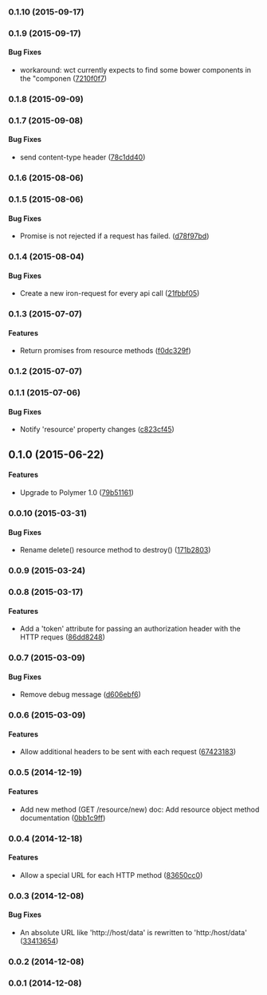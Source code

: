 <a name="0.1.10"></a>
### 0.1.10 (2015-09-17)


<a name="0.1.9"></a>
### 0.1.9 (2015-09-17)


#### Bug Fixes

* workaround: wct currently expects to find some bower components in the "componen ([7210f0f7](http://github.com/grappendorf/grapp-rest-resource/commit/7210f0f74752e5a3c3536b39a0e9cc8af00a2cb2))


<a name="0.1.8"></a>
### 0.1.8 (2015-09-09)


<a name="0.1.7"></a>
### 0.1.7 (2015-09-08)


#### Bug Fixes

* send content-type header ([78c1dd40](http://github.com/grappendorf/grapp-rest-resource/commit/78c1dd40dde990b5e39ccd205eea76ce43d214ea))


<a name="0.1.6"></a>
### 0.1.6 (2015-08-06)


<a name="0.1.5"></a>
### 0.1.5 (2015-08-06)


#### Bug Fixes

* Promise is not rejected if a request has failed. ([d78f97bd](http://github.com/grappendorf/grapp-rest-resource/commit/d78f97bde06e5279895687d7372a01a4588832e6))


<a name="0.1.4"></a>
### 0.1.4 (2015-08-04)


#### Bug Fixes

* Create a new iron-request for every api call ([21fbbf05](http://github.com/grappendorf/grapp-rest-resource/commit/21fbbf050b6bf16f13233221ec1b83b275a3f5be))


<a name="0.1.3"></a>
### 0.1.3 (2015-07-07)


#### Features

* Return promises from resource methods ([f0dc329f](http://github.com/grappendorf/grapp-rest-resource/commit/f0dc329f478a6d4cbc28a8e2ae4128e2c1d658e6))


<a name="0.1.2"></a>
### 0.1.2 (2015-07-07)


<a name="0.1.1"></a>
### 0.1.1 (2015-07-06)


#### Bug Fixes

* Notify 'resource' property changes ([c823cf45](http://github.com/grappendorf/grapp-rest-resource/commit/c823cf45e7e5d3088e89ccf91f5f43d58de899a5))


<a name="0.1.0"></a>
## 0.1.0 (2015-06-22)


#### Features

* Upgrade to Polymer 1.0 ([79b51161](http://github.com/grappendorf/grapp-rest-resource/commit/79b511614ac979ed588a8a1380f2e318cfcb4117))


<a name="0.0.10"></a>
### 0.0.10 (2015-03-31)


#### Bug Fixes

* Rename delete() resource method to destroy() ([171b2803](http://github.com/grappendorf/grapp-rest-resource/commit/171b28031f388063e6ca253e4b4b8ee72baa3eaa))


<a name="0.0.9"></a>
### 0.0.9 (2015-03-24)


<a name="0.0.8"></a>
### 0.0.8 (2015-03-17)


#### Features

* Add a 'token' attribute for passing an authorization header with the HTTP reques ([86dd8248](http://github.com/grappendorf/grapp-rest-resource/commit/86dd82483802b27f87c4d8b4cd555d0198ab9a88))


<a name="0.0.7"></a>
### 0.0.7 (2015-03-09)


#### Bug Fixes

* Remove debug message ([d606ebf6](http://github.com/grappendorf/grapp-rest-resource/commit/d606ebf654f4d932e14e8f05f71802e98e01d09a))


<a name="0.0.6"></a>
### 0.0.6 (2015-03-09)


#### Features

* Allow additional headers to be sent with each request ([67423183](http://github.com/grappendorf/grapp-rest-resource/commit/6742318323b1616579ef9acd6e7caba21b384b6c))


<a name="0.0.5"></a>
### 0.0.5 (2014-12-19)


#### Features

* Add new method (GET /resource/new) doc: Add resource object method documentation ([0bb1c9ff](http://github.com/grappendorf/grapp-rest-resource/commit/0bb1c9ff2568bcce8058b0ec69bc8a8fa466265b))


<a name="0.0.4"></a>
### 0.0.4 (2014-12-18)


#### Features

* Allow a special URL for each HTTP method ([83650cc0](http://github.com/grappendorf/grapp-rest-resource/commit/83650cc09a67f737b6d13747a8c0db15337654c6))


<a name="0.0.3"></a>
### 0.0.3 (2014-12-08)


#### Bug Fixes

* An absolute URL like 'http://host/data' is rewritten to 'http:/host/data' ([33413654](http://github.com/grappendorf/grapp-rest-resource/commit/33413654eca4854d0f2c99758b806dac4abc9e9e))


<a name="0.0.2"></a>
### 0.0.2 (2014-12-08)


<a name="0.0.1"></a>
### 0.0.1 (2014-12-08)


